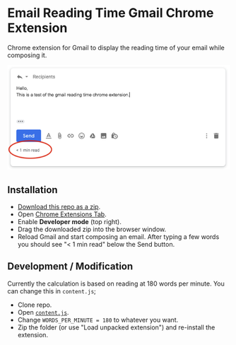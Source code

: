 # Email Reading Time Gmail Chrome Extension
Chrome extension for Gmail to display the reading time of your email while composing it.

![Screenshot of email reading time displayed in Gmail](demo/gmail-example.png?raw=true "Email Reading Time Gmail Chrome Extension")


## Installation

* [Download this repo as a zip](archive/master.zip).
* Open [Chrome Extensions Tab](chrome://extensions).
* Enable **Developer mode** (top right).
* Drag the downloaded zip into the browser window.
* Reload Gmail and start composing an email. After typing a few words you should see "< 1 min read" below the Send button.

## Development / Modification

Currently the calculation is based on reading at 180 words per minute. You can change this in `content.js`;

* Clone repo.
* Open [`content.js`](content.js).
* Change `WORDS_PER_MINUTE = 180` to whatever you want.
* Zip the folder (or use "Load unpacked extension") and re-install the extension.

